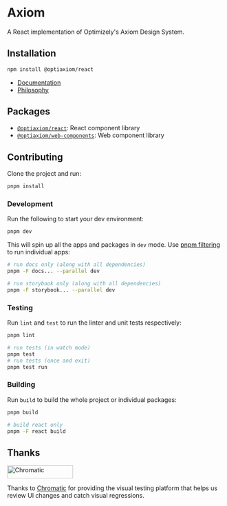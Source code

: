 # Axiom

A React implementation of Optimizely's Axiom Design System.

## Installation

```sh
npm install @optiaxiom/react
```

- [Documentation](https://optimizely-axiom.github.io/optiaxiom/)
- [Philosophy](./PHILOSOPHY.md)

## Packages

- [`@optiaxiom/react`](https://github.com/optimizely-axiom/optiaxiom/tree/main/packages/react): React component library
- [`@optiaxiom/web-components`](https://github.com/optimizely-axiom/optiaxiom/tree/main/packages/web-components): Web component library

## Contributing

Clone the project and run:

```sh
pnpm install
```

### Development

Run the following to start your dev environment:

```sh
pnpm dev
```

This will spin up all the apps and packages in `dev` mode. Use [pnpm filtering](https://pnpm.io/filtering) to run individual apps:

```sh
# run docs only (along with all dependencies)
pnpm -F docs... --parallel dev

# run storybook only (along with all dependencies)
pnpm -F storybook... --parallel dev
```

### Testing

Run `lint` and `test` to run the linter and unit tests respectively:

```sh
pnpm lint

# run tests (in watch mode)
pnpm test
# run tests (once and exit)
pnpm test run
```

### Building

Run `build` to build the whole project or individual packages:

```sh
pnpm build

# build react only
pnpm -F react build
```

## Thanks

<a href="https://www.chromatic.com/"><img src="https://user-images.githubusercontent.com/321738/84662277-e3db4f80-af1b-11ea-88f5-91d67a5e59f6.png" width="153" height="30" alt="Chromatic" /></a>

Thanks to [Chromatic](https://www.chromatic.com/) for providing the visual testing platform that helps us review UI changes and catch visual regressions.
